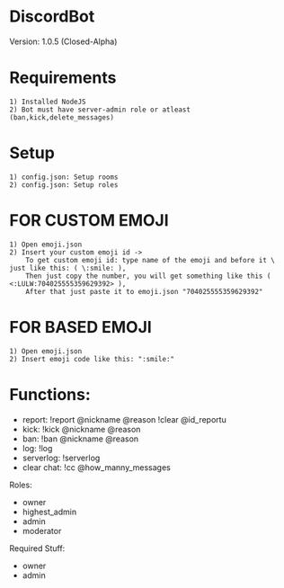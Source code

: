 # DiscordBot
Version: 1.0.5 (Closed-Alpha)

# Requirements
    1) Installed NodeJS
    2) Bot must have server-admin role or atleast (ban,kick,delete_messages)

# Setup
    1) config.json: Setup rooms
    2) config.json: Setup roles
# FOR CUSTOM EMOJI 
    1) Open emoji.json
    2) Insert your custom emoji id ->
        To get custom emoji id: type name of the emoji and before it \ just like this: ( \:smile: ),
        Then just copy the number, you will get something like this ( <:LULW:704025555359629392> ),
        After that just paste it to emoji.json "704025555359629392"
# FOR BASED EMOJI
    1) Open emoji.json
    2) Insert emoji code like this: ":smile:"

# Functions:
 - report:
    !report @nickname @reason
    !clear @id_reportu
 - kick:
    !kick @nickname @reason
 - ban:
    !ban @nickname @reason
 - log:
    !log
- serverlog:
    !serverlog
- clear chat:
    !cc @how_manny_messages

Roles:
 - owner
 - highest_admin
 - admin
 - moderator

Required Stuff:
 - owner
 - admin

